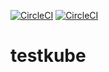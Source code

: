 [![CircleCI](https://circleci.com/gh/darylmcneil/testkube.svg?style=svg)](https://circleci.com/gh/darylmcneil/testkube)
[![CircleCI](https://circleci.com/gh/darylmcneil/testkube.svg?style=shield)](https://circleci.com/gh/darylmcneil/testkube)
# testkube
 
